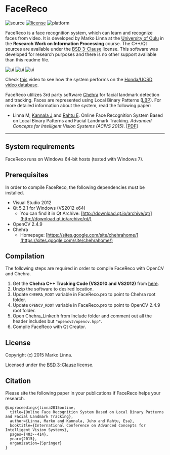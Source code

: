 # FaceReco

![source](https://img.shields.io/badge/source-C++/Qt-green.svg)
[![license](https://img.shields.io/badge/license-BSD-green.svg)](LICENSE)
![platform](https://img.shields.io/badge/platform-windows_64--bit-blue.svg)

FaceReco is a face recognition system, which can learn and recognize faces from video. It is developed by Marko Linna at the [University of Oulu](https://www.oulu.fi/en) in the **Research Work on Information Processing** course. The C++/Qt sources are available under the [BSD 3-Clause](LICENSE) license. This software was developed for research purposes and there is no other support available than this readme file.

![ui](https://lh5.googleusercontent.com/F63f2nglHhQ6egtCBjuJcIABlxnb8BJXV1KV0F9Yr7P-KUCdmME0YxIWxUrDbSA6zRk=w2400)
![ui](https://lh5.googleusercontent.com/IW2SgPxl4fYvP406K69bgMN0YOtB5cmo0R_IUZanFYIDi7hrJmH5DMkt2ADofZoJ1YQ=w2400)
![ui](https://lh5.googleusercontent.com/f8LhcTYwez37hMPaomo7HjoWg6bwAh5suWJMC9ao4cgaOnxrvJg4oJ6JQBc-6UFpyu4=w2400)

Check [this](https://www.youtube.com/watch?v=QxhqC-4yHiA) video to see how the system performs on the [Honda/UCSD video database](http://vision.ucsd.edu/~leekc/HondaUCSDVideoDatabase/HondaUCSD.html).

FaceReco utilizes 3rd party software [Chehra](https://sites.google.com/site/chehrahome/) for facial landmark detection and tracking. Faces are represented using Local Binary Patterns ([LBP](http://www.scholarpedia.org/article/Local_Binary_Patterns)). For more detailed information about the system, read the following paper:

* Linna M, [Kannala J](https://users.aalto.fi/~kannalj1/) and [Rahtu E](https://esa.rahtu.fi/). Online Face Recognition System Based on Local Binary Patterns and Facial Landmark Tracking. *Advanced Concepts for Intelligent Vision Systems (ACIVS 2015)*. [[PDF](https://users.aalto.fi/~kannalj1/publications/acivs2015.pdf)]

---
## System requirements

FaceReco runs on Windows 64-bit hosts (tested with Windows 7).

## Prerequisites

In order to compile FaceReco, the following dependencies must be installed.
* Visual Studio 2012
* Qt 5.2.1 for Windows (VS2012 x64)
  - You can find it in Qt Archive: [http://download.qt.io/archive/qt/](http://download.qt.io/archive/qt/)
* OpenCV 2.4.9
* Chehra
  - Homepage: [https://sites.google.com/site/chehrahome/](https://sites.google.com/site/chehrahome/)

## Compilation

The following steps are required in order to compile FaceReco with OpenCV and Chehra.

1. Get the **Chehra C++ Tracking Code (VS2010 and VS2012)** from [here](https://sites.google.com/site/chehrahome/).
2. Unzip the software to desired location.
3. Update `CHEHRA_ROOT` variable in FaceReco.pro to point to Chehra root folder.
4. Update `OPENCV_ROOT` variable in FaceReco.pro to point to OpenCV 2.4.9 root folder.
5. Open Chehra_Linker.h from Include folder and comment out all the header includes but `"opencv2/opencv.hpp"`.
6. Compile FaceReco with Qt Creator.

## License

Copyright (c) 2015 Marko Linna.

Licensed under the [BSD 3-Clause](LICENSE) license.

## Citation

Please site the following paper in your publications if FaceReco helps your research.

    @inproceedings{linna2015online,
      title={Online Face Recognition System Based on Local Binary Patterns and Facial Landmark Tracking},
      author={Linna, Marko and Kannala, Juho and Rahtu, Esa},
      booktitle={International Conference on Advanced Concepts for Intelligent Vision Systems},
      pages={403--414},
      year={2015},
      organization={Springer}
    }
